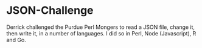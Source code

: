 JSON-Challenge
==============

Derrick challenged the Purdue Perl Mongers to read a JSON file, change it, then write it, in a number of languages. I did so in Perl, Node (Javascript), R and Go.
